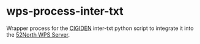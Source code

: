 # wps-process-inter-txt

Wrapper process for the [CIGIDEN](http://cigiden.cl/en/) inter-txt python script to integrate it into the [52North WPS Server](https://github.com/52North/WPS).
